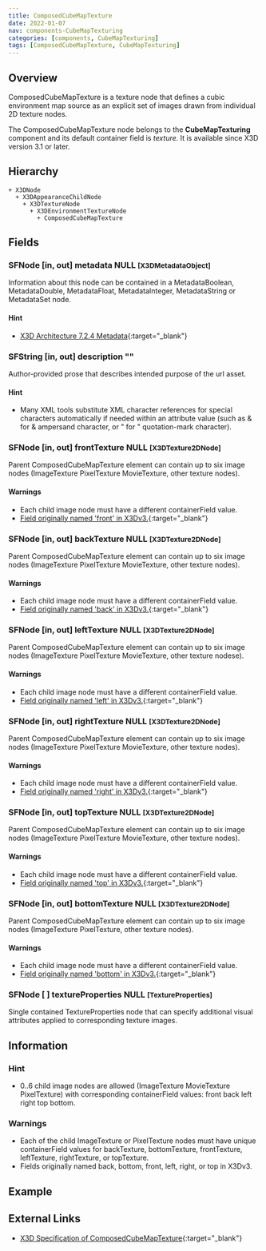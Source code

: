 ```yaml
---
title: ComposedCubeMapTexture
date: 2022-01-07
nav: components-CubeMapTexturing
categories: [components, CubeMapTexturing]
tags: [ComposedCubeMapTexture, CubeMapTexturing]
---
```

<style>
.post h3 {
  word-spacing: 0.2em;
}
</style>

## Overview

ComposedCubeMapTexture is a texture node that defines a cubic environment map source as an explicit set of images drawn from individual 2D texture nodes.

The ComposedCubeMapTexture node belongs to the **CubeMapTexturing** component and its default container field is *texture.* It is available since X3D version 3.1 or later.

## Hierarchy

```
+ X3DNode
  + X3DAppearanceChildNode
    + X3DTextureNode
      + X3DEnvironmentTextureNode
        + ComposedCubeMapTexture
```

## Fields

### SFNode [in, out] **metadata** NULL <small>[X3DMetadataObject]</small>

Information about this node can be contained in a MetadataBoolean, MetadataDouble, MetadataFloat, MetadataInteger, MetadataString or MetadataSet node.

#### Hint

- [X3D Architecture 7.2.4 Metadata](https://www.web3d.org/specifications/X3Dv4Draft/ISO-IEC19775-1v4-CD1/Part01/components/core.html#Metadata){:target="_blank"}

### SFString [in, out] **description** ""

Author-provided prose that describes intended purpose of the url asset.

#### Hint

- Many XML tools substitute XML character references for special characters automatically if needed within an attribute value (such as &#38; for & ampersand character, or &#34; for " quotation-mark character).

### SFNode [in, out] **frontTexture** NULL <small>[X3DTexture2DNode]</small>

Parent ComposedCubeMapTexture element can contain up to six image nodes (ImageTexture PixelTexture MovieTexture, other texture nodes).

#### Warnings

- Each child image node must have a different containerField value.
- [Field originally named 'front' in X3Dv3.](https://www.web3d.org/x3d/content/examples/X3dSceneAuthoringHints.html#fieldNameChanges){:target="_blank"}

### SFNode [in, out] **backTexture** NULL <small>[X3DTexture2DNode]</small>

Parent ComposedCubeMapTexture element can contain up to six image nodes (ImageTexture PixelTexture MovieTexture, other texture nodes).

#### Warnings

- Each child image node must have a different containerField value.
- [Field originally named 'back' in X3Dv3.](https://www.web3d.org/x3d/content/examples/X3dSceneAuthoringHints.html#fieldNameChanges){:target="_blank"}

### SFNode [in, out] **leftTexture** NULL <small>[X3DTexture2DNode]</small>

Parent ComposedCubeMapTexture element can contain up to six image nodes (ImageTexture PixelTexture MovieTexture, other texture nodese).

#### Warnings

- Each child image node must have a different containerField value.
- [Field originally named 'left' in X3Dv3.](https://www.web3d.org/x3d/content/examples/X3dSceneAuthoringHints.html#fieldNameChanges){:target="_blank"}

### SFNode [in, out] **rightTexture** NULL <small>[X3DTexture2DNode]</small>

Parent ComposedCubeMapTexture element can contain up to six image nodes (ImageTexture PixelTexture MovieTexture, other texture nodes).

#### Warnings

- Each child image node must have a different containerField value.
- [Field originally named 'right' in X3Dv3.](https://www.web3d.org/x3d/content/examples/X3dSceneAuthoringHints.html#fieldNameChanges){:target="_blank"}

### SFNode [in, out] **topTexture** NULL <small>[X3DTexture2DNode]</small>

Parent ComposedCubeMapTexture element can contain up to six image nodes (ImageTexture PixelTexture MovieTexture, other texture nodes).

#### Warnings

- Each child image node must have a different containerField value.
- [Field originally named 'top' in X3Dv3.](https://www.web3d.org/x3d/content/examples/X3dSceneAuthoringHints.html#fieldNameChanges){:target="_blank"}

### SFNode [in, out] **bottomTexture** NULL <small>[X3DTexture2DNode]</small>

Parent ComposedCubeMapTexture element can contain up to six image nodes (ImageTexture PixelTexture, other texture nodes).

#### Warnings

- Each child image node must have a different containerField value.
- [Field originally named 'bottom' in X3Dv3.](https://www.web3d.org/x3d/content/examples/X3dSceneAuthoringHints.html#fieldNameChanges){:target="_blank"}

### SFNode [ ] **textureProperties** NULL <small>[TextureProperties]</small>

Single contained TextureProperties node that can specify additional visual attributes applied to corresponding texture images.

## Information

### Hint

- 0..6 child image nodes are allowed (ImageTexture MovieTexture PixelTexture) with corresponding containerField values: front back left right top bottom.

### Warnings

- Each of the child ImageTexture or PixelTexture nodes must have unique containerField values for backTexture, bottomTexture, frontTexture, leftTexture, rightTexture, or topTexture.
- Fields originally named back, bottom, front, left, right, or top in X3Dv3.

## Example

<x3d-canvas src="https://create3000.github.io/media/examples/CubeMapTexturing/ComposedCubeMapTexture/ComposedCubeMapTexture.x3d" update="auto"></x3d-canvas>

## External Links

- [X3D Specification of ComposedCubeMapTexture](https://www.web3d.org/documents/specifications/19775-1/V4.0/Part01/components/environmentalTexturing.html#ComposedCubeMapTexture){:target="_blank"}
